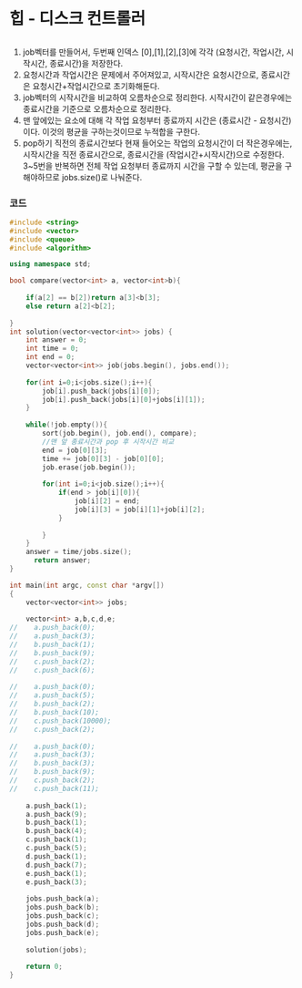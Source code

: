 # 힙 - 디스크 컨트롤러

##
1. job벡터를 만들어서, 두번째 인덱스 [0],[1],[2],[3]에 각각 (요청시간, 작업시간, 시작시간, 종료시간)을 저장한다.  
2. 요청시간과 작업시간은 문제에서 주어져있고, 시작시간은 요청시간으로, 종료시간은 요청시간+작업시간으로 초기화해둔다.  
3. job벡터의 시작시간을 비교하여 오름차순으로 정리한다. 시작시간이 같은경우에는 종료시간을 기준으로 오름차순으로 정리한다.  
4. 맨 앞에있는 요소에 대해 각 작업 요청부터 종료까지 시간은 (종료시간 - 요청시간)이다. 이것의 평균을 구하는것이므로 누적합을 구한다.  
5. pop하기 직전의 종료시간보다 현재 들어오는 작업의 요청시간이 더 작은경우에는, 시작시간을 직전 종료시간으로, 종료시간을 (작업시간+시작시간)으로 수정한다.  
3~5번을 반복하면 전체 작업 요청부터 종료까지 시간을 구할 수 있는데, 평균을 구해야하므로 jobs.size()로 나눠준다.  


### 코드

```c++
#include <string>
#include <vector>
#include <queue>
#include <algorithm>

using namespace std;

bool compare(vector<int> a, vector<int>b){
    
    if(a[2] == b[2])return a[3]<b[3];
    else return a[2]<b[2];
   
}
int solution(vector<vector<int>> jobs) {
    int answer = 0;
    int time = 0;
    int end = 0;
    vector<vector<int>> job(jobs.begin(), jobs.end());
    
    for(int i=0;i<jobs.size();i++){
        job[i].push_back(jobs[i][0]);
        job[i].push_back(jobs[i][0]+jobs[i][1]);
    }
    
    while(!job.empty()){
        sort(job.begin(), job.end(), compare);
        //맨 앞 종료시간과 pop 후 시작시간 비교
        end = job[0][3];
        time += job[0][3] - job[0][0];
        job.erase(job.begin());
        
        for(int i=0;i<job.size();i++){
            if(end > job[i][0]){
                job[i][2] = end;
                job[i][3] = job[i][1]+job[i][2];
            }
          
        }
    }
    answer = time/jobs.size();
      return answer;
}

int main(int argc, const char *argv[])
{
    vector<vector<int>> jobs;
    
    vector<int> a,b,c,d,e;
//    a.push_back(0);
//    a.push_back(3);
//    b.push_back(1);
//    b.push_back(9);
//    c.push_back(2);
//    c.push_back(6);
    
//    a.push_back(0);
//    a.push_back(5);
//    b.push_back(2);
//    b.push_back(10);
//    c.push_back(10000);
//    c.push_back(2);
    
//    a.push_back(0);
//    a.push_back(3);
//    b.push_back(3);
//    b.push_back(9);
//    c.push_back(2);
//    c.push_back(11);
    
    a.push_back(1);
    a.push_back(9);
    b.push_back(1);
    b.push_back(4);
    c.push_back(1);
    c.push_back(5);
    d.push_back(1);
    d.push_back(7);
    e.push_back(1);
    e.push_back(3);
   
    jobs.push_back(a);
    jobs.push_back(b);
    jobs.push_back(c);
    jobs.push_back(d);
    jobs.push_back(e);
    
    solution(jobs);
    
    return 0;
}
```
